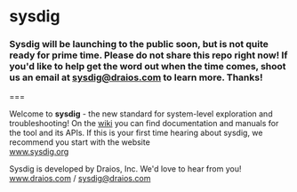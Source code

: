 sysdig
======
### Sysdig will be launching to the public soon, but is not quite ready for prime time. Please do not share this repo right now! If you'd like to help get the word out when the time comes, shoot us an email at sysdig@draios.com to learn more. Thanks!
===

Welcome to **sysdig** - the new standard for system-level exploration and troubleshooting! On the [wiki](https://github.com/draios/sysdig/wiki) you can find documentation and manuals for the tool and its APIs. If this is your first time hearing about sysdig, we recommend you start with the website  
www.sysdig.org

Sysdig is developed by Draios, Inc. We'd love to hear from you!  
www.draios.com / <sysdig@draios.com>  

